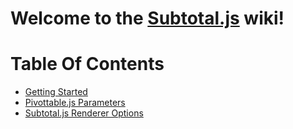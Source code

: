 # Welcome to the [Subtotal.js](http://nagarajanchinnasamy.com/subtotal/) wiki!

# Table Of Contents
* [Getting Started](https://github.com/nagarajanchinnasamy/subtotal/blob/v1-11.0/docs/Getting-Started)
* [Pivottable.js Parameters](https://github.com/nagarajanchinnasamy/subtotal/blob/v1-11.0/docs/Pivottable.js-Parameters)
* [Subtotal.js Renderer Options](https://github.com/nagarajanchinnasamy/subtotal/blob/v1-11.0/docs/Subtotal.js-Renderer-Options)